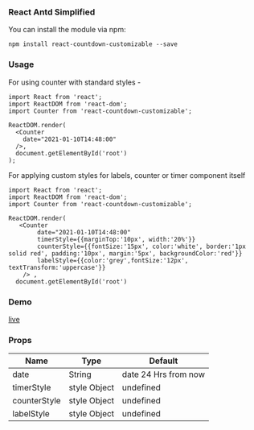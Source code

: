 ### React Antd Simplified


You can install the module via npm:

 `npm install react-countdown-customizable --save`


### Usage
For using counter with standard styles - 

```
import React from 'react';
import ReactDOM from 'react-dom';
import Counter from 'react-countdown-customizable';
 
ReactDOM.render(
  <Counter 
    date="2021-01-10T14:48:00" 
  />,
  document.getElementById('root')
);
```

For applying custom styles for labels, counter or timer component itself 

```
import React from 'react';
import ReactDOM from 'react-dom';
import Counter from 'react-countdown-customizable';
 
ReactDOM.render(
   <Counter 
        date="2021-01-10T14:48:00" 
        timerStyle={{marginTop:'10px', width:'20%'}} 
        counterStyle={{fontSize:'15px', color:'white', border:'1px solid red', padding:'10px', margin:'5px', backgroundColor:'red'}} 
        labelStyle={{color:'grey',fontSize:'12px', textTransform:'uppercase'}}
    /> ,
  document.getElementById('root')
```
### Demo
[live](https://codesandbox.io/s/strange-glitter-2biqw?file=/src/App.js)

### Props

| Name  | Type | Default |
| ------------- | ------------- | ------------- | 
| date  | String  | date 24 Hrs from now |
| timerStyle | style Object | undefined | 
| counterStyle | style Object | undefined | 
| labelStyle | style Object | undefined | 

